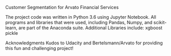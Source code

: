 Customer Segmentation for Arvato Financial Services

The project code was written in Python 3.6 using Jupyter Notebook. All programs and libraries that were used, including Pandas, Numpy, and scikit-learn, are part of the Anaconda suite.
Additional Libraries include:
xgboost 
pickle

Acknowledgments
Kudos to Udacity and Bertelsmann/Arvato for providing this fun and challenging project!